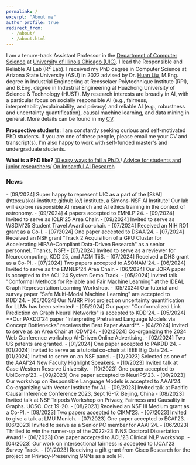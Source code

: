 ```yaml
---
permalink: /
excerpt: "About me"
author_profile: true
redirect_from: 
  - /about/
  - /about.html
---
```


I am a tenure-track Assistant Professor in the [Department of Computer Science](https://cs.uic.edu/) at [University of Illinois Chicago (UIC)](https://www.uic.edu/). I lead the Responsible and Reliable AI Lab (R<sup>2</sup> Lab). I received my PhD degree in Computer Science at Arizona State University (ASU) in 2022 advised by Dr. [Huan Liu](https://scholar.google.com/citations?user=Dzf46C8AAAAJ&hl=en), M.Eng. degree in Industrial Engineering at Rensselaer Polytechnique Institute (RPI), and B.Eng. degree in Industrial Engineering at Huazhong University of Science & Technology (HUST). My research interests are broadly in AI, with a particular focus on socially responsible AI (e.g., fairness, interpretability/explainability, and privacy) and reliable AI (e.g., robustness and uncertainty quantification), causal machine learning, and data mining in general. More details can be found in my [CV](https://drive.google.com/file/d/1s1oTAlrdcz544au1tHUAYIjSouUWhhL0/view).

**Prospective students**: I am constantly seeking curious and self-motivated PhD students. If you are one of these people, please email me your CV and transcript(s). I'm also happy to work with self-funded master's and undergraduate students.

**What is a PhD like?** [10 easy ways to fail a Ph.D.](https://matt.might.net/articles/ways-to-fail-a-phd/)/ [Advice for students and junior researchers](https://www.markus-jakobsson.com/advice-for-students-and-junior-researchers)/ [On Impactful AI Research](https://github.com/okhat/blog/blob/main/2024.09.impact.md#1-invest-in-projects-not-papers)

<h3>News</h3>
- [09/2024] Super happy to represent UIC as a part of the [SkAI](https://skai-institute.github.io/) institute, a Simons-NSF AI Institute! Our lab will explore responsible AI research and AI ethics training in the context of astronomy.
- [09/2024] 4 papers accepted to EMNLP'24.
- [09/2024] Invited to serve as ICLR'25 Area Chair.
- [09/2024] Invited to serve as WSDM'25 Student Travel Award co-chair.
- [07/2024] Received an NIH RO1 grant as a Co-I.
- [07/2024] One paper accepted to DSAA'24. 
- [07/2024] Received an NSF grant "Track 2 Acquisition of a GPU Cluster for Accelerating HIPAA-Compliant Data-Driven Research" as a senior personnel. Thanks, NSF!
- [07/2024] Invited to serve as a reviewer for Neurocomputing, KDD'25, and ACM TiiS.
- [07/2024] Received a DHS grant as a Co-PI.
- [07/2024] Two papers accepted to ASONAM'24.
- [06/2024] Invited to serve as the EMNLP'24 Area Chair.
- [06/2024] Our JORA paper is accepted to the ACL'24 System Demo Track.
- [05/2024] Invited talk "Conformal Methods for Reliable and Fair Machine Learning" at the IDEAL Graph Representation Learning Workshop.
- [05/2024] Our tutorial and survey paper "Safe Multi-Modal Machine Learning" are accepted to KDD'24.
- [05/2024] Our NAIRR Pilot project on uncertainty quantification for LLMs has been selected! 
- [05/2024] Our paper "Conformalized Link Prediction on Graph Neural Networks" is accepted to KDD'24. 
- [05/2024] **Our PAKDD'24 paper "Interpreting Pretrained Language Models via Concept Bottlenecks" receives the Best Paper Award**. 
- [04/2024] Invited to serve as an Area Chair at ICDM'24.
- [02/2024] Co-organizing the 2024 Web Conference workshop AI-Driven Online Advertising. 
- [02/2024] Two US patents are granted. 
- [01/2024] One paper accepted to PAKDD'24. 
- [01/2024] Invited to serve as a tutorial co-chair at IEEE Big Data'24. 
- [01/2024] Invited to serve on an NSF panel. 
- [12/2023] Selected as one of the AAAI'24 New Faculty Highlight Speakers. 
- [10/2023] Invited talk at Case Western Reserve University. 
- [10/2023] One paper accepted to UbiComp'23. 
- [09/2023] One paper accepted to NeurIPS'23.  
- [09/2023] Our workshop on Responsible Language Models is accepted to AAAI'24. Co-organizing with Vector Institute for AI. 
- [09/2023] Invited talk at Pacific Causal Inference Conference 2023, Sept 16-17. Beijing, China
- [08/2023] Invited talk at NSF Tripods Workshop on Privacy, Fairness and Causality in Graphs. UCSC. Oct 19-20.
- [08/2023] Received an NSF III Medium grant as a Co-PI.
- [08/2023] Two papers accepted to CIKM'23.
- [07/2023] Invited to give a talk at LMU Munich.  
- [07/2023] One paper accepted to ECAI'23. 
- [06/2023] Invited to serve as a Senior PC member for AAAI'24. 
- [06/2023] Thrilled to win the runner-up of the 2022-23 INNS Doctoral Dissertation Award! 
- [06/2023] One paper accepted to ACL'23 Clinical NLP workshop.
- [04/2023] Our work on intersectional fairness is accepted to IJCAI'23 Survey Track. 
- [01/2023] Receiving a gift grant from Cisco Research for the project on Privacy-Preserving GNNs as a sole PI. 
